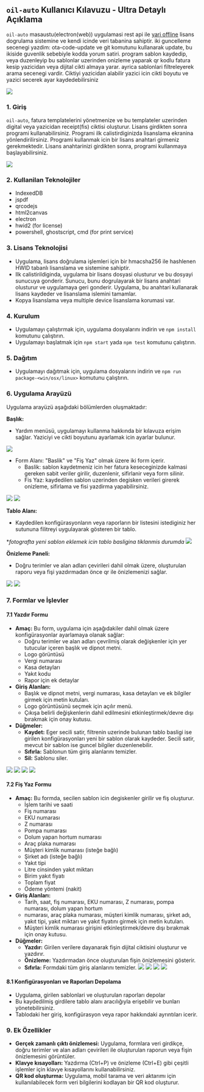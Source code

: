 ## `oil-auto` Kullanıcı Kılavuzu - Ultra Detaylı Açıklama

`oil-auto` masaustu(electron(web)) uygulamasi rest api ile [yari offline](https://drive.google.com/file/d/16WvenQsLejOwUO1DhBnRCRlj3wy6wQJw/view?usp=drive_link)
lisans dogrulama sistemine ve kendi icinde veri tabanina sahiptir. iki
guncelleme secenegi yazdim: ota-code-update ve git komutunu kullanarak update,
bu ikiside guvenlik sebebiyle kodda yorum satiri. program sablon kaydedip, veya
duzenleyip bu sablonlar uzerinden onizleme yaparak qr kodlu fatura kesip
yazicidan veya dijital cikti almaya yarar. ayrica sablonlari filtreleyerek arama
secenegi vardir. Ciktiyi yazicidan alabilir yazici icin cikti boyutu ve yazici
secerek ayar kaydedebilirsiniz

![](./offline_auth.drawio.svg)

### 1. Giriş

`oil-auto`, fatura templatelerini yönetmenize ve bu templateler uzerinden
digital veya yazicidan receipt(fis) ciktisi oluşturur. Lisans girdikten sonra
programi kullanabilirsiniz. Programi ilk calistirdiginizda lisanslama ekranina
yönlendirilirsiniz. Programi kullanmak icin bir lisans
anahtari girmeniz gerekmektedir. Lisans anahtarinizi girdikten sonra, programi
kullanmaya başlayabilirsiniz.

![](./ss/licenser.png)

### 2. Kullanilan Teknolojiler

* IndexedDB
* jspdf
* qrcodejs
* html2canvas
* electron
* hwid2 (for license)
* powershell, ghostscript, cmd (for print service)

### 3. Lisans Teknolojisi
* Uygulama, lisans doğrulama işlemleri için bir hmacsha256 ile hashlenen HWID tabanlı lisanslama ve sistemine sahiptir.
* Ilk calistirildiginda, uygulama bir lisans dosyasi olusturur ve bu dosyayi
  sunucuya gonderir. Sunucu, bunu dogrulayarak bir lisans anahtari olusturur
  ve uygulamaya geri gonderir. Uygulama, bu anahtari kullanarak lisans kaydeder ve lisanslama islemini tamamlar.
* Kopya lisanslama veya multiple device lisanslama korumasi var.

### 4. Kurulum

* Uygulamayı çalıştırmak için, uygulama dosyalarını indirin ve
`npm install` komutunu çalıştırın.
* Uygulamayı başlatmak için `npm start` yada `npm test` komutunu
çalıştırın.

### 5. Dağıtım

* Uygulamayı dağıtmak için, uygulama dosyalarını indirin ve `npm run package-<win/osx/linux>` komutunu çalıştırın.

### 6. Uygulama Arayüzü

Uygulama arayüzü aşağıdaki bölümlerden oluşmaktadır:

**Başlık:**

* Yardım menüsü, uygulamayı kullanma hakkında bir kılavuza erişim sağlar.
Yaziciyi ve cikti boyutunu ayarlamak icin ayarlar bulunur.

![](./ss/preferences_help_ui.png)

* Form Alanı: "Baslik" ve "Fiş Yaz" olmak üzere iki form içerir.
  * Baslik: sablon kaydetmeniz icin her fatura keseceginizde kalmasi gereken
  sabit veriler girilir, duzenlenir, sifirlanir veya form silinir.
  * Fis Yaz: kaydedilen sablon uzerinden degisken verileri girerek onizleme,
  sifirlama ve fisi yazdirma yapabilirsiniz.

![](./ss/baslik_blur_nonselect.png)
![](./ss/fis_blur_nonselect.png)

**Tablo Alanı:**

* Kaydedilen konfigürasyonların veya raporların bir listesini istediginiz her
sutununa filitreyi uygulayarak gösteren bir tablo.

*_fotografta yeni sablon eklemek icin tablo basligina tiklanmis durumda_
![](./ss/new_baslik.png)

**Önizleme Paneli:**

* Doğru terimler ve alan adları çevirileri dahil olmak üzere, oluşturulan raporu
veya fişi yazdırmadan önce qr ile önizlemenizi sağlar.

![](./ss/fis_preview.png)
![](./ss/baslik_bot_preview.png)

### 7. Formlar ve İşlevler

#### 7.1 Yazdır Formu

* **Amaç:** Bu form, uygulama için aşağıdakiler dahil olmak üzere konfigürasyonlar ayarlamaya olanak sağlar:
    * Doğru terimler ve alan adları çevrilmiş olarak değişkenler için yer tutucular içeren başlık ve dipnot metni.
    * Logo görüntüsü
    * Vergi numarası
    * Kasa detayları
    * Yakıt kodu
    * Rapor için ek detaylar
* **Giriş Alanları:**
    * Başlık ve dipnot metni, vergi numarası, kasa detayları ve ek bilgiler girmek için metin kutuları.
    * Logo görüntüsünü seçmek için açılır menü.
    * Çıkışa belirli değişkenlerin dahil edilmesini etkinleştirmek/devre dışı bırakmak için onay kutusu.
* **Düğmeler:**
    * **Kaydet:** Eger secili satir, filtrenin uzerinde bulunan tablo basligi
    ise girilen konfigürasyonları yeni bir sablon olarak kaydeder. Secili satir,
    mevcut bir sablon ise guncel bilgiler duzenlenebilir.
    * **Sıfırla:** Sablonun tüm giriş alanlarını temizler.
    * **Sil:** Sablonu siler.

![](./ss/baslik_blur_nonselect.png)
![](./ss/new_baslik.png)
![](./ss/baslik_top.png)
![](./ss/baslik_bot.png)
#### 7.2 Fiş Yaz Formu

* **Amaç:** Bu formda, secilen sablon icin degiskenler girilir ve fiş oluşturur.
    * İşlem tarihi ve saati
    * Fiş numarası
    * EKU numarası
    * Z numarası
    * Pompa numarası
    * Dolum yapan hortum numarası
    * Araç plaka numarası
    * Müşteri kimlik numarası (isteğe bağlı)
    * Şirket adı (isteğe bağlı)
    * Yakıt tipi
    * Litre cinsinden yakıt miktarı
    * Birim yakıt fiyatı
    * Toplam fiyat
    * Ödeme yöntemi (nakit)
* **Giriş Alanları:**
    * Tarih, saat, fiş numarası, EKU numarası, Z numarası, pompa numarası, dolum yapan hortum
    * numarası, araç plaka numarası, müşteri kimlik numarası, şirket adı, yakıt tipi, yakıt miktarı ve yakıt fiyatını girmek için metin kutuları.
    * Müşteri kimlik numarası girişini etkinleştirmek/devre dışı bırakmak için onay kutusu.
* **Düğmeler:**
    * **Yazdır:** Girilen verilere dayanarak fişin dijital ciktisini oluşturur
    ve yazdırır.
    * **Önizleme:** Yazdırmadan önce oluşturulan fişin önizlemesini gösterir.
    * **Sıfırla:** Formdaki tüm giriş alanlarını temizler.
![](./ss/fis_blur_nonselect.png)
![](./ss/fis_empty.png)
![](./ss/fis_filled.png)
![](./ss/fis_preview.png)


#### 8.1 Konfigürasyonları ve Raporları Depolama

* Uygulama, girilen sablonlari ve oluşturulan raporları depolar
* Bu kaydedilmiş girdilere tablo alanı aracılığıyla erişebilir ve bunları yönetebilirsiniz.
* Tablodaki her giriş, konfigürasyon veya rapor hakkındaki ayrıntıları icerir.

### 9. Ek Özellikler

* **Gerçek zamanlı çıktı önizlemesi:** Uygulama, formlara veri girdikçe, doğru terimler ve alan adları çevirileri ile oluşturulan raporun veya fişin önizlemesini görüntüler.
* **Klavye kısayolları:** Yazdırma (Ctrl+P) ve önizleme (Ctrl+E) gibi çeşitli işlemler için klavye kısayollarını kullanabilirsiniz.
* **QR kod oluşturma:** Uygulama, mobil tarama ve veri aktarımı için kullanılabilecek form veri bilgilerini kodlayan bir QR kod oluşturur.
